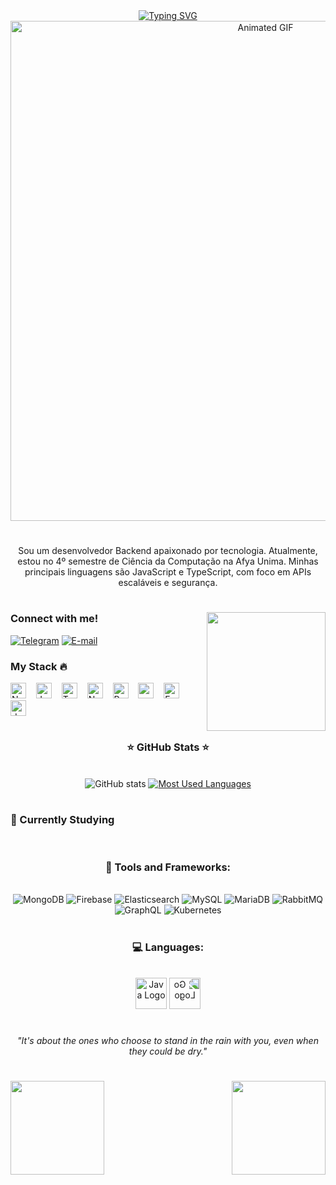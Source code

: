 <div align="center">
  <a href="https://git.io/typing-svg">
    <img src="https://readme-typing-svg.demolab.com?font=Fira+Code&weight=500&size=22&pause=1000&color=FF00F6&center=true&vCenter=true&random=false&width=524&lines=%E2%8A%B9+Welcome+to+my+profile!+%CB%99%E1%B5%95%CB%99+%E2%8A%B9+" alt="Typing SVG">
  </a>
</div>

<div align="center">
  <img src="https://imgur.com/kYsWdOd.gif" alt="Animated GIF" width="800px" />
</div>

# 
  
<p align="center"> Sou um desenvolvedor Backend apaixonado por tecnologia. Atualmente, estou no 4º semestre de Ciência da Computação na Afya Unima. Minhas principais linguagens são JavaScript e TypeScript, com foco em APIs escaláveis e segurança.


#

<img align="right" alt="" height="190px" src="https://cdn.discordapp.com/attachments/787488590191919144/1307536134372458628/68aebf4c71bd1d6090f87237272b01e5.gif?ex=673aa96b&is=673957eb&hm=624c69b2eb151102505d082935bdbc7b1bc50a2dc9886c3a77ab1d05588d353b&"/>

<h3 align="left">Connect with me!</h3>

[![Telegram](https://img.shields.io/badge/-Telegram-000?style=for-the-badge&logo=telegram&color:FFF)](https://t.me/cascoh)
[![E-mail](https://img.shields.io/badge/-Email-000?style=for-the-badge&logo=gmail&logoColor=FF00F6&color:FFF)](mailto:matteusgn@gmail.com)

<h3 align="left">My Stack 🔥</h3>

<div align="left">
  <img src="https://cdn.jsdelivr.net/gh/devicons/devicon/icons/nodejs/nodejs-original.svg" alt="Node.js" height="25" />
  <img width="8" />
  <img src="https://cdn.jsdelivr.net/gh/devicons/devicon/icons/javascript/javascript-original.svg" alt="JavaScript" height="25" />
  <img width="8" />
  <img src="https://cdn.jsdelivr.net/gh/devicons/devicon/icons/typescript/typescript-original.svg" alt="TypeScript"  height="25" />
  <img width="8" />
  <img src="https://cdn.jsdelivr.net/gh/devicons/devicon/icons/nestjs/nestjs-original.svg" alt="NestJS" height="25" />
  <img width="8" />
  <img src="https://cdn.jsdelivr.net/gh/devicons/devicon/icons/postgresql/postgresql-original.svg" alt="PostgreSQL"  height="25" />
  <img width="8" />
  <img src="https://cdn.jsdelivr.net/gh/devicons/devicon@latest/icons/redis/redis-plain-wordmark.svg" height="25" />
  <img width="8" />
  <img src="https://cdn.jsdelivr.net/gh/devicons/devicon/icons/express/express-original.svg" alt="Express" height="25" />
  <img width="8" />
  <img src="https://cdn.jsdelivr.net/gh/devicons/devicon/icons/docker/docker-original.svg" height="25" alt="docker logo"  />
</div>

#

<div style="text-align: center;" align="center">
  <h3>⭐ GitHub Stats ⭐</h3>
  <br>
  <img src="https://github-readme-stats-git-masterrstaa-rickstaa.vercel.app/api?username=ttmatteus&hide_title=true&show_icons=true&include_all_commits=false&count_private=true&line_height=25&hide=issues&bg_color=000&title_color=FF00F6&text_color=FFF&border_radius=3&border_color=36123c&icon_color=FF00F6&theme=jolly" alt="GitHub stats">

  <a href="https://github.com/mari4souza/github-readme-stats">
    <img src="https://github-readme-stats-git-masterrstaa-rickstaa.vercel.app/api/top-langs/?username=ttmatteus&line_height=10&card_width=290&layout=compact&hide_title=false&count_private=true&langs_count=4&show_icons=true&title_color=FF00F6&hide=html,scss,less&bg_color=000&text_color=8B8B8B&border_radius=3&border_color=561760&count_private=true" alt="Most Used Languages">
  </a>
</div>

#
<h3>🌱 Currently Studying</h3>
  
<div align="center"><br>
  <h3>🔧 Tools and Frameworks: </h3><br>
  <div align="center">
    <img src="https://img.shields.io/badge/MongoDB-47A248?style=for-the-badge&logo=mongodb&logoColor=white" alt="MongoDB" />
    <img src="https://img.shields.io/badge/Firebase-FFCA28?style=for-the-badge&logo=firebase&logoColor=white" alt="Firebase" />
    <img src="https://img.shields.io/badge/ElasticSearch-005571?style=for-the-badge&logo=elasticsearch&logoColor=white" alt="Elasticsearch" />
    <img src="https://img.shields.io/badge/MySQL-4479A1?style=for-the-badge&logo=mysql&logoColor=white" alt="MySQL" />
    <img src="https://img.shields.io/badge/MariaDB-003545?style=for-the-badge&logo=mariadb&logoColor=white" alt="MariaDB" />
    <img src="https://img.shields.io/badge/RabbitMQ-61D0D0?style=for-the-badge&logo=rabbitmq&logoColor=white" alt="RabbitMQ" />
    <img src="https://img.shields.io/badge/GraphQL-E10098?style=for-the-badge&logo=graphql&logoColor=white" alt="GraphQL" />
    <img src="https://img.shields.io/badge/Kubernetes-326CE5?style=for-the-badge&logo=kubernetes&logoColor=white" alt="Kubernetes" />
  </div>


#    
  <div align="center">
  <h3>💻 Languages: </h3><br>
  <div align="center">
    <img src="https://cdn.jsdelivr.net/gh/devicons/devicon/icons/java/java-original.svg" alt="Java Logo" width="50" height="50" />
    <img src="https://cdn.jsdelivr.net/gh/devicons/devicon/icons/go/go-original.svg" alt="Go Logo" width="50" height="50" style="transform: scaleX(-1);" />
  </div>
</div>

#

<div align="center">
  <p><em>"It's about the ones who choose to stand in the rain with you, even when they could be dry."</em></p>
</div>

#
  <img align="left" src="https://imgur.com/zFUxTN1.gif" width="150" height="150">
  <img align="right" src="https://imgur.com/zFUxTN1.gif" width="150" height="150">

  
</div>


